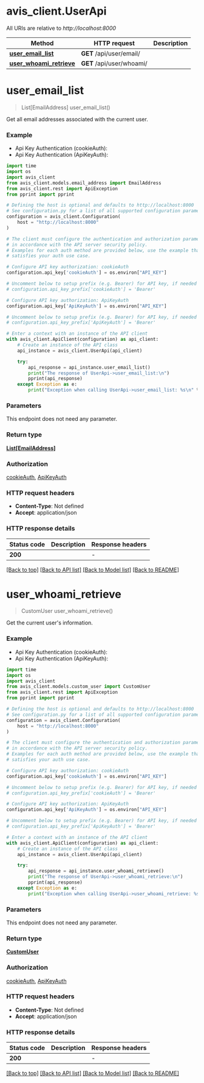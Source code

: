 # avis_client.UserApi

All URIs are relative to *http://localhost:8000*

Method | HTTP request | Description
------------- | ------------- | -------------
[**user_email_list**](UserApi.md#user_email_list) | **GET** /api/user/email/ | 
[**user_whoami_retrieve**](UserApi.md#user_whoami_retrieve) | **GET** /api/user/whoami/ | 


# **user_email_list**
> List[EmailAddress] user_email_list()



Get all email addresses associated with the current user.

### Example

* Api Key Authentication (cookieAuth):
* Api Key Authentication (ApiKeyAuth):

```python
import time
import os
import avis_client
from avis_client.models.email_address import EmailAddress
from avis_client.rest import ApiException
from pprint import pprint

# Defining the host is optional and defaults to http://localhost:8000
# See configuration.py for a list of all supported configuration parameters.
configuration = avis_client.Configuration(
    host = "http://localhost:8000"
)

# The client must configure the authentication and authorization parameters
# in accordance with the API server security policy.
# Examples for each auth method are provided below, use the example that
# satisfies your auth use case.

# Configure API key authorization: cookieAuth
configuration.api_key['cookieAuth'] = os.environ["API_KEY"]

# Uncomment below to setup prefix (e.g. Bearer) for API key, if needed
# configuration.api_key_prefix['cookieAuth'] = 'Bearer'

# Configure API key authorization: ApiKeyAuth
configuration.api_key['ApiKeyAuth'] = os.environ["API_KEY"]

# Uncomment below to setup prefix (e.g. Bearer) for API key, if needed
# configuration.api_key_prefix['ApiKeyAuth'] = 'Bearer'

# Enter a context with an instance of the API client
with avis_client.ApiClient(configuration) as api_client:
    # Create an instance of the API class
    api_instance = avis_client.UserApi(api_client)

    try:
        api_response = api_instance.user_email_list()
        print("The response of UserApi->user_email_list:\n")
        pprint(api_response)
    except Exception as e:
        print("Exception when calling UserApi->user_email_list: %s\n" % e)
```



### Parameters

This endpoint does not need any parameter.

### Return type

[**List[EmailAddress]**](EmailAddress.md)

### Authorization

[cookieAuth](../README.md#cookieAuth), [ApiKeyAuth](../README.md#ApiKeyAuth)

### HTTP request headers

 - **Content-Type**: Not defined
 - **Accept**: application/json

### HTTP response details

| Status code | Description | Response headers |
|-------------|-------------|------------------|
**200** |  |  -  |

[[Back to top]](#) [[Back to API list]](../README.md#documentation-for-api-endpoints) [[Back to Model list]](../README.md#documentation-for-models) [[Back to README]](../README.md)

# **user_whoami_retrieve**
> CustomUser user_whoami_retrieve()



Get the current user's information.

### Example

* Api Key Authentication (cookieAuth):
* Api Key Authentication (ApiKeyAuth):

```python
import time
import os
import avis_client
from avis_client.models.custom_user import CustomUser
from avis_client.rest import ApiException
from pprint import pprint

# Defining the host is optional and defaults to http://localhost:8000
# See configuration.py for a list of all supported configuration parameters.
configuration = avis_client.Configuration(
    host = "http://localhost:8000"
)

# The client must configure the authentication and authorization parameters
# in accordance with the API server security policy.
# Examples for each auth method are provided below, use the example that
# satisfies your auth use case.

# Configure API key authorization: cookieAuth
configuration.api_key['cookieAuth'] = os.environ["API_KEY"]

# Uncomment below to setup prefix (e.g. Bearer) for API key, if needed
# configuration.api_key_prefix['cookieAuth'] = 'Bearer'

# Configure API key authorization: ApiKeyAuth
configuration.api_key['ApiKeyAuth'] = os.environ["API_KEY"]

# Uncomment below to setup prefix (e.g. Bearer) for API key, if needed
# configuration.api_key_prefix['ApiKeyAuth'] = 'Bearer'

# Enter a context with an instance of the API client
with avis_client.ApiClient(configuration) as api_client:
    # Create an instance of the API class
    api_instance = avis_client.UserApi(api_client)

    try:
        api_response = api_instance.user_whoami_retrieve()
        print("The response of UserApi->user_whoami_retrieve:\n")
        pprint(api_response)
    except Exception as e:
        print("Exception when calling UserApi->user_whoami_retrieve: %s\n" % e)
```



### Parameters

This endpoint does not need any parameter.

### Return type

[**CustomUser**](CustomUser.md)

### Authorization

[cookieAuth](../README.md#cookieAuth), [ApiKeyAuth](../README.md#ApiKeyAuth)

### HTTP request headers

 - **Content-Type**: Not defined
 - **Accept**: application/json

### HTTP response details

| Status code | Description | Response headers |
|-------------|-------------|------------------|
**200** |  |  -  |

[[Back to top]](#) [[Back to API list]](../README.md#documentation-for-api-endpoints) [[Back to Model list]](../README.md#documentation-for-models) [[Back to README]](../README.md)


